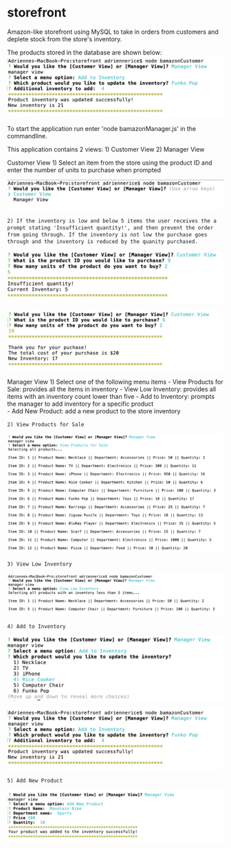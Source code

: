 # storefront
Amazon-like storefront using MySQL to take in orders from customers and deplete stock from the store's inventory. 

The products stored in the database are shown below:
    ![SQL Code](/images/managerUpdateInventory1.png)

To start the application run enter 'node bamazonManager.js' in the commandline.

This application contains 2 views:
    1) Customer View 
    2) Manager View

Customer View
    1) Select an item from the store using the product ID and enter the number of units to purchase when prompted

![Application prompt](/images/customerViewPrompt.png)

    2) If the inventory is low and below 5 items the user receives the a prompt stating 'Insufficient quantity!', and then prevent the order from going through. If the inventory is not low the purchase goes through and the inventory is reduced by the quanity purchased.

![Inventory below 5 items](/images/customerPurchaseLow.png)

![Item purchased](/images/customerPurchase.png)
   

Manager View
    1) Select one of the following menu items
        - View Products for Sale: provides all the items in inventory
        - View Low Inventory: provides all items with an inventory count lower than five 
        - Add to Inventory: prompts the manager to add inventory for a specific product  
        - Add New Product: add a new product to the store inventory

    2) View Products for Sale

![Manager View - All products](/images/managerAllProducts.png)

    3) View Low Inventory

![Manager View - Low Inventory](/images/managerLowInventory.png)

    4) Add to Inventory

![Manager View - Low Inventory](/images/managerUpdateInventory.png)

![Manager View - Low Inventory](/images/managerUpdateInventory1.png)

    5) Add New Product

![Manager View - Add Product](/images/managerAddProduct.png)




